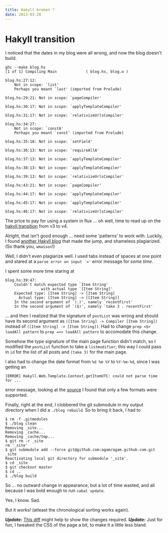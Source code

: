 ```yaml
---
title: Hakyll broken ?
date: 2013-03-20
---
```


Hakyll transition
=================

I noticed that the dates in my blog were all wrong, and now the blog
doesn't build.

```shell
ghc --make blog.hs
[1 of 1] Compiling Main             ( blog.hs, blog.o )

blog.hs:27:12:
    Not in scope: `list'
    Perhaps you meant `last' (imported from Prelude)

blog.hs:29:21: Not in scope: `pageCompiler'

blog.hs:30:17: Not in scope: `applyTemplateCompiler'

blog.hs:31:17: Not in scope: `relativizeUrlsCompiler'

blog.hs:34:27:
    Not in scope: `constA'
    Perhaps you meant `const' (imported from Prelude)

blog.hs:35:18: Not in scope: `setField'

blog.hs:36:13: Not in scope: `requireAllA'

blog.hs:37:13: Not in scope: `applyTemplateCompiler'

blog.hs:38:13: Not in scope: `applyTemplateCompiler'

blog.hs:39:13: Not in scope: `relativizeUrlsCompiler'

blog.hs:43:21: Not in scope: `pageCompiler'

blog.hs:44:17: Not in scope: `applyTemplateCompiler'

blog.hs:45:17: Not in scope: `applyTemplateCompiler'

blog.hs:46:17: Not in scope: `relativizeUrlsCompiler'
```

The price to pay for using a system in flux ... oh well, time to read up on
the [hakyll
transition](http://jaspervdj.be/hakyll/tutorials/04-compilers.html) from v3 to v4.

Alright, that isn't good enough ... need some 'patterns' to work with.
Luckily, I found [another Hakyll blog](http://wmasson.com/) that made the jump, and shameless
plagiarized. (So thank you, ```wmasson```!)

Well, I didn't even plagiarize well. I used tabs instead of spaces at one
point and stared at a ```parse error on input `='``` error message for
_some time_.

I spent some more time staring at

```
blog.hs:39:47:
    Couldn't match expected type `Item String'
                with actual type `[Item String]'
    Expected type: [Item String] -> [Item String]
      Actual type: [Item String] -> [[Item String]]
    In the second argument of `(.)', namely `recentFirst'
    In the second argument of `($)', namely `take 3 . recentFirst'
```

... and then I realized that the signature of ```postList``` was wrong and should have its second argument as ```([Item String] -> Compiler [Item String])``` instead of ```([Item String] -> [Item String])```.
Had to change ```prep <$> loadAll pattern``` to ```prep =<< loadAll pattern``` to accomodate this change.

Somehow the type signature of the main page function didn't match, so I modified the ```postList``` function to take a ```listmodifier```; this way I could pass in ```id``` for the list of all posts and ```(take 3)``` for the main page.

I also had to change the date format from ```%d %m %Y``` to ```%Y-%m-%d```, since I was getting an

```
[ERROR] Hakyll.Web.Template.Context.getItemUTC: could not parse time for ...
```

error message, looking at the [source](https://github.com/jaspervdj/hakyll/blob/master/src/Hakyll/Web/Template/Context.hs#L200) I found that only a few formats were supported.

Finally, right at the end, I clobbered the git submodule in my output directory when I did a ```./blog rebuild```. So to bring it back, I had to

```shell
$ rm -f .gitmodules
$ ./blog clean
Removing _site...
Removing _cache...
Removing _cache/tmp...
$ git rm -r _site
rm '_site'
$ git submodule add --force git@github.com:agam/agam.github.com.git _site
Reactivating local git directory for submodule '_site'.
$ cd _site
$ git checkout master
$ cd ..
$ ./blog build
```

So ... no outward change in appearance, but a lot of time wasted, and all because I was bold enough to run ```cabal update```.

Yes, I know. Sad.

But it works! (atleast the chronological sorting works again).

_**Update:**_ [This diff](https://github.com/agam/hakyll-source/commit/9af1c492dc34e2ffb677a619ac86113a8a716703) might help to show the changes required.
_**Update:**_ Just for fun, I tweaked the CSS of the page a bit, to make it a little less bland.


